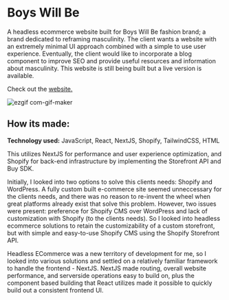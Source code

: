 # Boys Will Be

A headless ecommerce website built for Boys Will Be fashion brand; a brand dedicated to reframing masculinity. The client wants a website with an extremely minimal UI approach combined with a simple to use user experience. Eventually, the client would like to incorporate a blog component to improve SEO and provide useful resources and information about masculinity. This website is still being built but a live version is available.

<p>Check out the <a href="https://boyswillbe.vercel.app/" target="blank">website.</a></p>

![ezgif com-gif-maker](https://user-images.githubusercontent.com/77758358/182042165-1f9b316d-a9fa-408a-b535-917197e14ce6.gif)


## How its made:

**Technology used:**  JavaScript, React, NextJS, Shopify, TailwindCSS, HTML

This utilizes NextJS for performance and user experience optimization, and Shopify for back-end infrastructure by implementing the Storefront API and Buy SDK. 

Initially, I looked into two options to solve this clients needs: Shopify and WordPress. A fully custom built e-commerce site seemed unneccessary for the clients needs, and there was no reason to re-invent the wheel when great platforms already exist that solve this problem. However, two issues were present: preference for Shopify CMS over WordPress and lack of customization with Shopify (to the clients needs). So I looked into headless ecommerce solutions to retain the customizability of a custom storefront, but with simple and easy-to-use Shopify CMS using the Shopify Storefront API. 

Headless ECommerce was a new territory of development for me, so I looked into various solutions and settled on a relatively familiar framework to handle the frontend - NextJS. NextJS made routing, overall website performance, and serverside operations easy to build on, plus the component based building that React utilizes made it possible to quickly build out a consistent frontend UI. 
